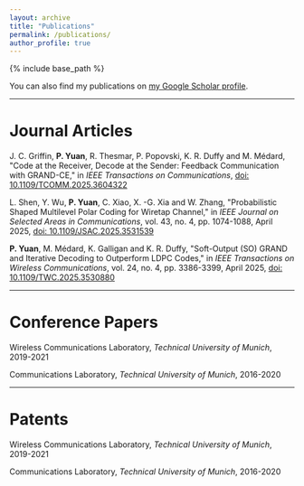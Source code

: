 ```yaml
---
layout: archive
title: "Publications"
permalink: /publications/
author_profile: true
---
```


{% include base_path %}

You can also find my publications on [my Google Scholar profile](https://scholar.google.com/citations?user=_XjFazAAAAAJ&hl=en).

***

Journal Articles
======
J. C. Griffin, **P. Yuan**, R. Thesmar, P. Popovski, K. R. Duffy and M. Médard, "Code at the Receiver, Decode at the Sender: Feedback Communication with GRAND-CE," in *IEEE Transactions on Communications*, [doi: 10.1109/TCOMM.2025.3604322](https://ieeexplore.ieee.org/document/11145098)

L. Shen, Y. Wu, **P. Yuan**, C. Xiao, X. -G. Xia and W. Zhang, "Probabilistic Shaped Multilevel Polar Coding for Wiretap Channel," in *IEEE Journal on Selected Areas in Communications*, vol. 43, no. 4, pp. 1074-1088, April 2025, [doi: 10.1109/JSAC.2025.3531539](https://ieeexplore.ieee.org/document/10858640)

**P. Yuan**, M. Médard, K. Galligan and K. R. Duffy, "Soft-Output (SO) GRAND and Iterative Decoding to Outperform LDPC Codes," in *IEEE Transactions on Wireless Communications*, vol. 24, no. 4, pp. 3386-3399, April 2025, [doi: 10.1109/TWC.2025.3530880](https://ieeexplore.ieee.org/document/10852599)

***

Conference Papers
======
Wireless Communications Laboratory, *Technical University of Munich*, 2019-2021 

Communications Laboratory, *Technical University of Munich*, 2016-2020 

***

Patents
======
Wireless Communications Laboratory, *Technical University of Munich*, 2019-2021 

Communications Laboratory, *Technical University of Munich*, 2016-2020 

